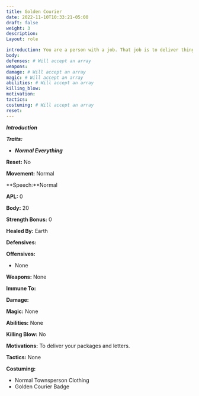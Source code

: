 ```yaml
---
title: Golden Courier
date: 2022-11-10T10:33:21-05:00
draft: false
weight: 3
description: 
Layout: role

introduction: You are a person with a job. That job is to deliver things. You are employed by the city. That's about it.
body:
defenses: # Will accept an array
weapons: 
damage: # Will accept an array
magic: # Will accept an array
abilities: # Will accept an array
killing_blow: 
motivation: 
tactics: 
costuming: # Will accept an array
reset:
---
```





***Introduction***





***Traits:***

- ***Normal Everything***



**Reset:** No



**Movement:** Normal



**Speech:**Normal		



**APL:** 0



**Body:** 20



**Strength Bonus:** 0



**Healed By:** Earth



**Defensives:**



**Offensives:**

- 	None



**Weapons:** None



**Immune To:**



**Damage:**



**Magic:** None



**Abilities:** None



**Killing Blow:** No



**Motivations:** To deliver your packages and letters.



**Tactics:** None



**Costuming:**

- 	Normal Townsperson Clothing
- 	Golden Courier Badge